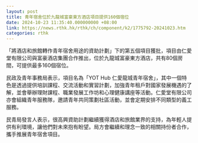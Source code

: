 ```yaml
---
layout: post
title: 青年宿舍位於九龍城富豪東方酒店項目提供160個宿位
date: 2024-10-23 11:35:40.000000000 +08:00
link: https://news.rthk.hk/rthk/ch/component/k2/1775792-20241023.htm
categories: rthk
---
```


「將酒店和旅館轉作青年宿舍用途的資助計劃」下的第五個項目獲批，項目由仁愛堂有限公司與富豪酒店集團合作推出，位於九龍城富豪東方酒店，共有80個房間，可提供最多160個宿位。

民政及青年事務局表示，項目名為「YOT Hub 仁愛龍城青年宿舍」，其中一個特色是透過提供培訓課程、交流活動和實習計劃，加強青年租戶對國家發展機遇的了解，並會舉辦理財課程、職業發展工作坊和心理健康講座等活動。仁愛堂有限公司亦會組織青年服務隊，邀請青年共同策劃社區活動，並會定期安排不同類型的義工服務。

民青局發言人表示，很高興資助計劃繼續獲得酒店和旅館業界的支持，為年輕人提供有利環境，讓他們對未來抱有盼望。局方會繼續和理念一致的相關持份者合作，攜手推展青年宿舍項目。
